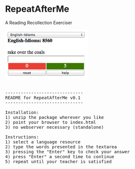 # RepeatAfterMe

A Reading Recollection Exerciser

<img src='repeatafterme.png'/>

<pre>

------------------------------
README for RepeatAfterMe v0.1
------------------------------

Installation:
1) unzip the package wherever you like
2) point your browser to index.html
3) no webserver necessary (standalone)

Instructions:
1) select a language resource
2) type the words presented in the textarea
3) pressing the "Enter" key to check your answer
4) press "Enter" a second time to continue
5) repeat until your teacher is satisfied
</pre>
